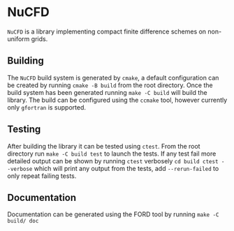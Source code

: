 # NuCFD

`NuCFD` is a library implementing compact finite difference schemes on non-uniform grids.

## Building

The `NuCFD` build system is generated by `cmake`, a default configuration can be created by running
``
cmake -B build
``
from the root directory.
Once the build system has been generated running
``
make -C build
``
will build the library.
The build can be configured using the `ccmake` tool, however currently only `gfortran` is supported.

## Testing

After building the library it can be tested using `ctest`.
From the root directory run
``
make -C build test
``
to launch the tests.
If any test fail more detailed output can be shown by running `ctest` verbosely
``
cd build
ctest --verbose
``
which will print any output from the tests, add `--rerun-failed` to only repeat failing tests.

## Documentation

Documentation can be generated using the FORD tool by running
``
make -C build/ doc
``
